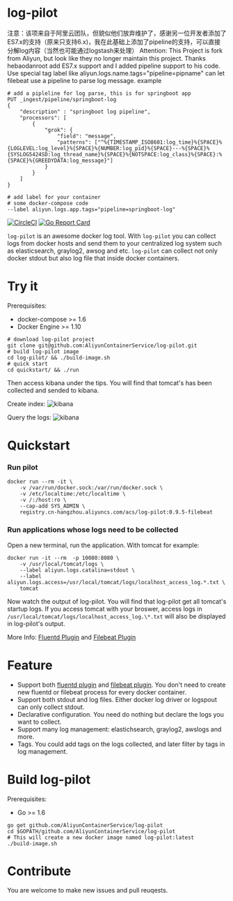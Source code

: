 log-pilot
=========
注意：该项来自于阿里云团队，但貌似他们放弃维护了，感谢另一位开发者添加了ES7.x的支持（原来只支持6.x)，我在此基础上添加了pipeline的支持，可以直接分解log内容（当然也可能通过logstash来处理）
Attention: This Project is fork from Aliyun, but look like they no longer maintain this project. Thanks hebaodanroot
 add ES7.x support and I added pipeline support to his code.
Use special tag label like aliyun.logs.name.tags="pipeline=pipname" can let filebeat use a pipeline to parse log message.
example
```
# add a pipleline for log parse, this is for springboot app
PUT _ingest/pipeline/springboot-log
{
    "description" : "springboot log pipeline",
    "processors": [
        {
            "grok": {
                "field": "message",
                "patterns": ["^%{TIMESTAMP_ISO8601:log_time}%{SPACE}%{LOGLEVEL:log_level}%{SPACE}%{NUMBER:log_pid}%{SPACE}---%{SPACE}%{SYSLOG5424SD:log_thread_name}%{SPACE}%{NOTSPACE:log_class}%{SPACE}:%{SPACE}%{GREEDYDATA:log_message}"]
            }
        }
    ]
}

# add label for your container
# some docker-compose code 
--label aliyun.logs.app.tags="pipeline=springboot-log"
```


[![CircleCI](https://circleci.com/gh/AliyunContainerService/log-pilot.svg?style=svg)](https://circleci.com/gh/AliyunContainerService/log-pilot)
[![Go Report Card](https://goreportcard.com/badge/github.com/AliyunContainerService/log-pilot)](https://goreportcard.com/report/github.com/AliyunContainerService/log-pilot)

`log-pilot` is an awesome docker log tool. With `log-pilot` you can collect logs from docker hosts and send them to your centralized log system such as elasticsearch, graylog2, awsog and etc. `log-pilot` can collect not only docker stdout but also log file that inside docker containers.

Try it
======

Prerequisites:

- docker-compose >= 1.6
- Docker Engine >= 1.10

```
# download log-pilot project
git clone git@github.com:AliyunContainerService/log-pilot.git
# build log-pilot image
cd log-pilot/ && ./build-image.sh
# quick start
cd quickstart/ && ./run
```

Then access kibana under the tips. You will find that tomcat's has been collected and sended to kibana.

Create index:
![kibana](quickstart/Kibana.png)

Query the logs:
![kibana](quickstart/Kibana2.png)

Quickstart
==========

### Run pilot

```
docker run --rm -it \
    -v /var/run/docker.sock:/var/run/docker.sock \
    -v /etc/localtime:/etc/localtime \
    -v /:/host:ro \
    --cap-add SYS_ADMIN \
    registry.cn-hangzhou.aliyuncs.com/acs/log-pilot:0.9.5-filebeat
```

### Run applications whose logs need to be collected

Open a new terminal, run the application. With tomcat for example:

```
docker run -it --rm  -p 10080:8080 \
    -v /usr/local/tomcat/logs \
    --label aliyun.logs.catalina=stdout \
    --label aliyun.logs.access=/usr/local/tomcat/logs/localhost_access_log.*.txt \
    tomcat
```

Now watch the output of log-pilot. You will find that log-pilot get all tomcat's startup logs. If you access tomcat with your broswer, access logs in `/usr/local/tomcat/logs/localhost_access_log.\*.txt` will also be displayed in log-pilot's output.

More Info: [Fluentd Plugin](docs/fluentd/docs.md) and [Filebeat Plugin](docs/filebeat/docs.md)

Feature
========

- Support both [fluentd plugin](docs/fluentd/docs.md) and [filebeat plugin](docs/filebeat/docs.md). You don't need to create new fluentd or filebeat process for every docker container.
- Support both stdout and log files. Either docker log driver or logspout can only collect stdout.
- Declarative configuration. You need do nothing but declare the logs you want to collect.
- Support many log management: elastichsearch, graylog2, awslogs and more.
- Tags. You could add tags on the logs collected, and later filter by tags in log management.

Build log-pilot
===================

Prerequisites:

- Go >= 1.6

```
go get github.com/AliyunContainerService/log-pilot
cd $GOPATH/github.com/AliyunContainerService/log-pilot
# This will create a new docker image named log-pilot:latest
./build-image.sh
```

Contribute
==========

You are welcome to make new issues and pull reuqests.

